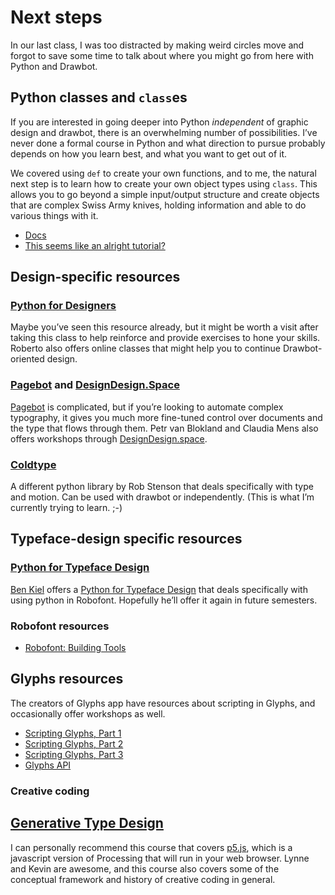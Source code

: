 # Next steps

In our last class, I was too distracted by making weird circles move and forgot to save some time to talk about where you might go from here with Python and Drawbot. 

## Python classes and `class`es

If you are interested in going deeper into Python _independent_ of graphic design and drawbot, there is an overwhelming number of possibilities. I’ve never done a formal course in Python and what direction to pursue probably depends on how you learn best, and what you want to get out of it.

We covered using `def` to create your own functions, and to me, the natural next step is to learn how to create your own object types using `class`. This allows you to go beyond a simple input/output structure and create objects that are complex Swiss Army knives, holding information and able to do various things with it.

* [Docs](https://docs.python.org/3/tutorial/classes.html)
* [This seems like an alright tutorial?](https://realpython.com/python3-object-oriented-programming/)

## Design-specific resources

### [Python for Designers](http://www.pythonfordesigners.com) 

Maybe you’ve seen this resource already, but it might be worth a visit after taking this class to help reinforce and provide exercises to hone your skills. Roberto also offers online classes that might help you to continue Drawbot-oriented design.

### [Pagebot](http://pagebot.io) and [DesignDesign.Space](https://designdesign.space)

[Pagebot](http://pagebot.io) is complicated, but if you’re looking to automate complex typography, it gives you much more fine-tuned control over documents and the type that flows through them. Petr van Blokland and Claudia Mens also offers workshops through [DesignDesign.space](https://designdesign.space).

### [Coldtype](https://coldtype.goodhertz.com)

A different python library by Rob Stenson that deals specifically with type and motion. Can be used with drawbot or independently. (This is what I’m currently trying to learn. ;-)

## Typeface-design specific resources

### [Python for Typeface Design](http://coopertype.org/event/basic_python_programming_for_typeface_design_fall2020)

[Ben Kiel](https://xyztype.com) offers a [Python for Typeface Design](http://coopertype.org/event/basic_python_programming_for_typeface_design_fall2020) that deals specifically with using python in Robofont. Hopefully he’ll offer it again in future semesters.

### Robofont resources

* [Robofont: Building Tools](https://robofont.com/documentation/building-tools/)

## Glyphs resources

The creators of Glyphs app have resources about scripting in Glyphs, and occasionally offer workshops as well.

* [Scripting Glyphs, Part 1](https://glyphsapp.com/learn/scripting-glyphs-part-1)
* [Scripting Glyphs, Part 2](https://glyphsapp.com/learn/scripting-glyphs-part-2)
* [Scripting Glyphs, Part 3](https://glyphsapp.com/learn/scripting-glyphs-part-3)
* [Glyphs API](https://docu.glyphsapp.com)

### Creative coding

## [Generative Type Design](http://coopertype.org/event/generative_type_fall2020)

I can personally recommend this course that covers [p5.js](https://p5js.org), which is a javascript version of Processing that will run in your web browser. Lynne and Kevin are awesome, and this course also covers some of the conceptual framework and history of creative coding in general.